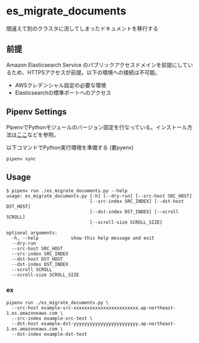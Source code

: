 # es_migrate_documents
間違えて別のクラスタに流してしまったドキュメントを移行する


## 前提

Amazon Elasticsearch Service のパブリックアクセスドメインを前提にしているため、HTTPSアクセスが前提。以下の環境への接続は不可能。

- AWSクレデンシャル設定の必要な環境
- Elasticsearchの標準ポートへのアクセス


## Pipenv Settings

PipenvでPythonモジュールのバージョン固定を行なっている。インストール方法は[ここ](https://dev.classmethod.jp/etc/environment_to_pipenv-pyenv/)などを参照。

以下コマンドでPython実行環境を準備する (要pyenv)

```
pipenv sync
```

## Usage

```
$ pipenv run ./es_migrate_documents.py --help
usage: es_migrate_documents.py [-h] [--dry-run] [--src-host SRC_HOST]
                               [--src-index SRC_INDEX] [--dst-host DST_HOST]
                               [--dst-index DST_INDEX] [--scroll SCROLL]
                               [--scroll-size SCROLL_SIZE]

optional arguments:
  -h, --help            show this help message and exit
  --dry-run
  --src-host SRC_HOST
  --src-index SRC_INDEX
  --dst-host DST_HOST
  --dst-index DST_INDEX
  --scroll SCROLL
  --scroll-size SCROLL_SIZE
```

### ex

```
pipenv run ./es_migrate_documents.py \
  --src-host example-src-xxxxxxxxxxxxxxxxxxxxxxxx.ap-northeast-1.es.amazoneaws.com \
  --src-index example-src-test \
  --dst-host example-dst-yyyyyyyyyyyyyyyyyyyyyyyy.ap-northeast-1.es.amazoneaws.com \
  --dst-index example-dst-test
```